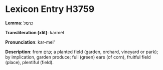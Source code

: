 # Lexicon Entry H3759

**Lemma**: כַּרְמֶל

**Transliteration (xlit)**: karmel

**Pronunciation**: kar-mel'

**Description**:
from כֶּרֶם; a planted field (garden, orchard, vineyard or park); by implication, garden produce; full (green) ears (of corn), fruitful field (place), plentiful (field).
